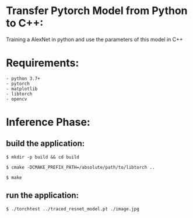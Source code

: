 # Transfer Pytorch Model from Python to C++:
Training a AlexNet in python and use the parameters of this model in C++
# Requirements:
    - python 3.7+
    - pytorch
    - matplotlib
    - libtorch
    - opencv

# Inference Phase:
## build the application:
```
$ mkdir -p build && cd build
```
```
$ cmake -DCMAKE_PREFIX_PATH=/absolute/path/to/libtorch ..
```
```
$ make 
```

## run the application:
```
$ ./torchtest ../traced_resnet_model.pt ./image.jpg
```
